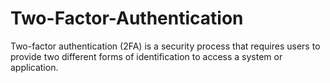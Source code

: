 # Two-Factor-Authentication
Two-factor authentication (2FA) is a security process that requires users to provide two different forms of identification to access a system or application.

